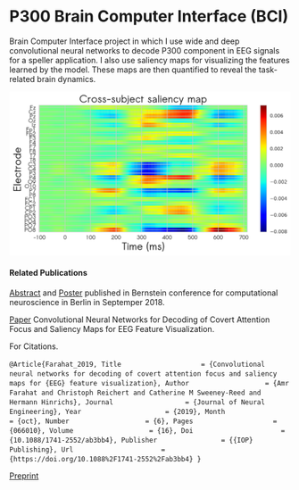 # P300 Brain Computer Interface (BCI)
Brain Computer Interface project in which I use wide and deep convolutional neural networks to decode P300 component in EEG signals for a speller application. I also use saliency maps for visualizing the features learned by the model. These maps are then quantified to reveal the task-related brain dynamics.
<p align="center">
    <img src="a7503a85-c8f9-44b0-8c92-c440ab2b91de" width=600></br>
</p>

#### Related Publications
[Abstract](http://doi.org/10.12751/nncn.bc2018.0092) and [Poster](http://bit.ly/2PdqhcG) published in Bernstein conference for computational neuroscience in Berlin in Septemper 2018.

[Paper](https://doi.org/10.1088/1741-2552/ab3bb4) Convolutional Neural Networks for Decoding of Covert Attention Focus and Saliency Maps for EEG Feature Visualization.

For Citations.

`@Article{Farahat_2019,
  Title                    = {Convolutional neural networks for decoding of covert attention focus and saliency maps for {EEG} feature visualization},
  Author                   = {Amr Farahat and Christoph Reichert and Catherine M Sweeney-Reed and Hermann Hinrichs},
  Journal                  = {Journal of Neural Engineering},
  Year                     = {2019},
  Month                    = {oct},
  Number                   = {6},
  Pages                    = {066010},
  Volume                   = {16},
  Doi                      = {10.1088/1741-2552/ab3bb4},
  Publisher                = {{IOP} Publishing},
  Url                      = {https://doi.org/10.1088%2F1741-2552%2Fab3bb4}
}
`


[Preprint](https://www.biorxiv.org/content/10.1101/614784v1)


